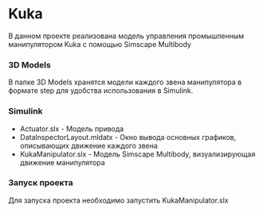 # Kuka
В данном проекте реализована модель управления промышленным манипулятором Kuka с помощью Simscape Multibody

### 3D Models

В папке 3D Models хранятся модели каждого звена манипулятора в формате step для удобства использования в Simulink.

### Simulink

- Actuator.slx - Модель привода
- DataInspectorLayout.mldatx - Окно вывода основных графиков, описывающих движение каждого звена
- KukaManipulator.slx - Модель Simscape Multibody, визуализирующая движение манипулятора

### Запуск проекта

Для запуска проекта необходимо запустить KukaManipulator.slx

